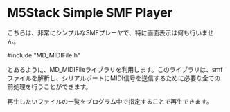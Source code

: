 # M5Stack Simple SMF Player

こちらは、非常にシンプルなSMFプレーヤで、特に画面表示は何も行いません。

#include "MD_MIDIFile.h"

とあるように、MD_MIDIFileライブラリを利用します。このライブラリは、smfファイルを解析し、シリアルポートにMIDI信号を送信するために必要な全ての前処理を行うことができます。

再生したいファイルの一覧をプログラム中で指定することで再生できます。
